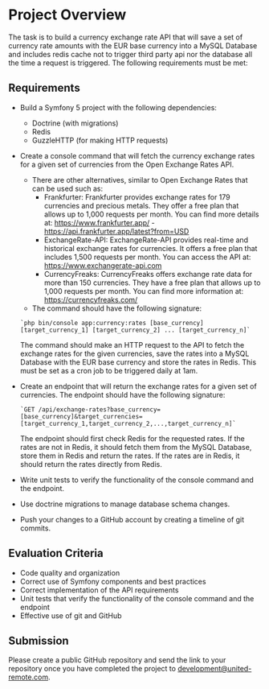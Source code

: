 # Project Overview

The task is to build a currency exchange rate API that will save a set of currency rate amounts with the EUR base currency into a MySQL Database and includes redis cache not to trigger third party api nor the database all the time a request is triggered. The following requirements must be met:

## Requirements

- Build a Symfony 5 project with the following dependencies:

  - Doctrine (with migrations)
  - Redis
  - GuzzleHTTP (for making HTTP requests)

- Create a console command that will fetch the currency exchange rates for a given set of currencies from the Open Exchange Rates API.

  - There are other alternatives, similar to Open Exchange Rates that can be used such as:
    - Frankfurter: Frankfurter provides exchange rates for 179 currencies and precious metals. They offer a free plan that allows up to 1,000 requests per month. You can find more details at: <https://www.frankfurter.app/> - <https://api.frankfurter.app/latest?from=USD>
    - ExchangeRate-API: ExchangeRate-API provides real-time and historical exchange rates for currencies. It offers a free plan that includes 1,500 requests per month. You can access the API at: <https://www.exchangerate-api.com>
    - CurrencyFreaks: CurrencyFreaks offers exchange rate data for more than 150 currencies. They have a free plan that allows up to 1,000 requests per month. You can find more information at: <https://currencyfreaks.com/>
  - The command should have the following signature:

  ```
  `php bin/console app:currency:rates [base_currency] [target_currency_1] [target_currency_2] ... [target_currency_n]`
  ```

  The command should make an HTTP request to the API to fetch the exchange rates for the given currencies, save the rates into a MySQL Database with the EUR base currency and store the rates in Redis. This must be set as a cron job to be triggered daily at 1am.

- Create an endpoint that will return the exchange rates for a given set of currencies. The endpoint should have the following signature:

  ```
  `GET /api/exchange-rates?base_currency=[base_currency]&target_currencies=[target_currency_1,target_currency_2,...,target_currency_n]`
  ```

  The endpoint should first check Redis for the requested rates. If the rates are not in Redis, it should fetch them from the MySQL Database, store them in Redis and return the rates. If the rates are in Redis, it should return the rates directly from Redis.

- Write unit tests to verify the functionality of the console command and the endpoint.
- Use doctrine migrations to manage database schema changes.
- Push your changes to a GitHub account by creating a timeline of git commits.

## Evaluation Criteria

- Code quality and organization
- Correct use of Symfony components and best practices
- Correct implementation of the API requirements
- Unit tests that verify the functionality of the console command and the endpoint
- Effective use of git and GitHub

## Submission

Please create a public GitHub repository and send the link to your repository once you have completed the project to <development@united-remote.com>.

